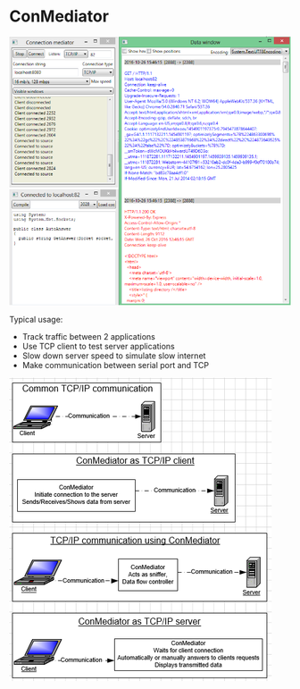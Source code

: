 # ConMediator

![Alt text](/ConMediator/screenshot.PNG "UI")

Typical usage:
* Track traffic between 2 applications
* Use TCP client to test server applications
* Slow down server speed to simulate slow internet
* Make communication between serial port and TCP

![Alt text](/workflow.PNG "Workflow")
